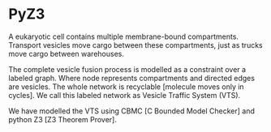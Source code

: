 # PyZ3

A eukaryotic cell contains multiple membrane-bound compartments. Transport vesicles move cargo between these compartments, just as trucks move cargo between warehouses.

The complete vesicle fusion process is modelled as a constraint over a labeled graph. Where node represents compartments and directed edges are vesicles. The whole network is recyclable [molecule moves only in cycles]. We call this labeled network as Vesicle Traffic System (VTS).

We have modelled the VTS using CBMC [C Bounded Model Checker] and python Z3 [Z3 Theorem Prover].


<!--### CBMC tool Command :
#To run the example of the cbmc you need either of two:
#1. cbmc <= 5.4 will give you counterexample with detailed output.
#2. cbmc > 5.4 need some extra options to print the counterexmaple. 
#
#The method for cbmc v <= 5.4 is shown.
#
#`cbmc filename.c --unwindset main.loopnumber:numberoftimes,main.loopnumber1:numberoftimes,main.loopnumber:numberoftimes`
#loopnumber can be obtained using :
#
#`cbmc filename.c --show-loops`
#
#The code contain some nongg-static part so we have to provide the number of times the loop needs to be unrolled. This is marked # Dynamic in the code. 
#
#One sample command is :
#` cbmc 1F.c --unwindset main.4:3,main.5:3,main.8:3,main.9:3`
#
#Explain how to run an example.
#
### MAA tool run command:
#
#Newer encoding with tool MAA.
#
#We have encoded the VTS directly under the solver using pyZ3. The main difference is the reachability encoding that encodes steady state/stability condition of the VTS, and graph connectivity. Thdefining the reachability recursive is the main feature.
#
#If you have installed pyZ3 directly following the directions at https://github.com/Z3Prover/z3 by make file with  --python option :
#
#`./bio.py -V * -M * -N * -Q * -C * `
#
#* : Suitable Natural number.
#for example `./bio.py -V 1 -M 4 -N 2 -Q 2 `
#We have initially modelled the VTS encoded the VTS system with our encoding using CBMC model checker (the code of the same is placed in the cbmc folder). 
-->
